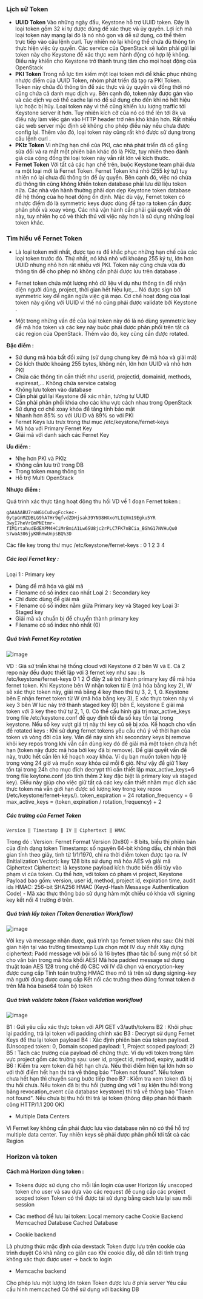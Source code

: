 ### Lịch sử Token
- **UUID Token**
Vào những ngày đầu, Keystone hỗ trợ UUID token. Đây là loại token gồm 32 kí tự được dùng để xác thực và ủy quyền. Lợi ích mà loại token này mạng lại đó là nó nhỏ gọn và dễ sử dụng, có thể thêm trực tiếp vào câu lệnh curl. Tuy nhiên nó lại không thể chứa đủ thông tin thực hiện việc ủy quyền. Các service của OpenStack sẽ luôn phải gửi lại token này cho Keystone để xác thực xem hành động có hợp lệ không. Điều này khiến cho Keystone trở thành trung tâm cho mọi hoạt động của OpenStack
- **PKI Token**
Trong nỗ lực tìm kiếm một loại token mới để khắc phục những nhược điểm của UUID Token, nhóm phát triển đã tạo ra PKI Token. Token này chứa đủ thông tin để xác thực và ủy quyền và đồng thời nó cũng chứa cả danh mục dịch vụ. Bên cạnh đó, token này được gán vào và các dịch vụ có thể cache lại nó để sử dụng cho đến khi nó hết hiệu lực hoặc bị hủy. Loại token này vì thế cũng khiến lưu lượng traffic tới Keystone server ít hơn. Tuy nhiên kích cỡ của nó có thể lên tới 8k và điều này làm việc gán vào HTTP header trở nên khó khăn hơn. Rất nhiều các web server mặc định sẽ không cho phép điều này nếu chưa được config lại. Thêm vào đó, loại token này cũng rất khó được sử dụng trong câu lệnh curl .
- **PKIz Token**
Vì những hạn chế của PKI, các nhà phát triển đã cố gắng sửa đổi và ra mắt một phiên bản khác đó là PKIz, tuy nhiên theo đánh giá của cộng đồng thì loại token này vẫn rất lớn về kích thước.
- **Fernet Token**
Với tất cả các hạn chế trên, buộc Keystone team phải đưa ra một loại mới là Fernet Token. Fernet Token khá nhỏ (255 ký tự) tuy nhiên nó lại chưa đủ thông tin để ủy quyền. Bên cạnh đó, việc nó chứa đủ thông tin cũng không khiến token database phải lưu dữ liệu token nữa. Các nhà vận hành thường phải dọn dẹp Keystone token database để hệ thống của họ hoạt động ổn định. Mặc dù vậy, Fernet token có nhược điểm đó là symmetric keys được dùng để tạo ra token cần được phân phối và xoay vòng. Các nhà vận hành cần phải giải quyết vấn đề này, tuy nhiên họ có vẻ thích thú với việc này hơn là sử dụng những loại token khác.

### Tìm hiểu về Fernet Token

- Là loại token mới nhất, được tạo ra để khắc phục những hạn chế của các loại token trước đó. Thứ nhất, nó khá nhỏ với khoảng 255 ký tự, lớn hơn UUID nhưng nhỏ hơn rất nhiều với PKI. Token này cũng chứa vừa đủ thông tin để cho phép nó không cần phải được lưu trên database .

- Fernet token chứa một lượng nhỏ dữ liệu ví dụ như thông tin để nhận diện người dùng, project, thời gian hết hiệu lực,... Nó được sign bởi symmetric key để ngăn ngừa việc giả mạo. Cơ chế hoạt động của loại token này giống với UUID vì thế nó cũng phải được validate bởi Keystone .

- Một trong những vấn đề của loại token này đó là nó dùng symmetric key để mã hóa token và các key này buộc phải được phân phối trên tất cả các region của OpenStack. Thêm vào đó, key cũng cần được rotated.

**Đặc điểm :**

- Sử dụng mã hóa bất đối xứng (sử dụng chung key đẻ mã hóa và giải mã)
- Có kích thước khoảng 255 bytes, không nén, lớn hơn UUID và nhỏ hơn PKI
- Chứa các thông tin cần thiết như userid, projectid, domainid, methods, expiresat,... Không chứa service catalog
- Không lưu token vào database
- Cần phải gửi lại Keystone để xác nhận, tương tự UUID
- Cần phải phân phối khóa cho các khu vực cách nhau trong OpenStack
- Sử dụng cơ chế xoay khóa để tăng tính bảo mật
- Nhanh hơn 85% so với UUID và 89% so với PKI
- Fernet Keys lưu trưx trong thư mục /etc/keystone/fernet-keys
- Mã hóa với Primary Fernet Key
- Giải mã với danh sách các Fernet Key

**Ưu điểm :**

- Nhẹ hơn PKI và PKIz
- Không cần lưu trữ trong DB
- Trong token mang thông tin
- Hỗ trợ Multi OpenStack

**Nhược điểm :**

Quá trình xác thực tăng hoạt động thu hồi
VD về 1 đoạn Fernet token :
```
gAAAAABU7roWGiCuOvgFcckec-0ytpGnMZDBLG9hA7Hr9qfvdZDHjsak39YN98HXxoYLIqVm19Egku5YR
3wyI7heVrOmPNEtmr-fIM1rtahudEdEAPM4HCiMrBmiA1Lw6SU8jc2rPLC7FK7nBCia_BGhG17NVHuQu0
S7waA306jyKNhHwUnpsBQ%3D
```
Các file key trong thư mục /etc/keystone/fernet-keys :
0 1 2 3 4

##### Các loại Fernet key :

Loại 1 : Primary key
- Dùng để mã hóa và giải mã
- Filename có số index cao nhất
Loại 2 : Secondary key
- Chỉ được dùng để giải mã
- Filename có số index nằm giữa Primary key và Staged key
Loại 3: Staged key
- Giải mã và chuẩn bị để chuyển thành primary key
- Filename có số index nhỏ nhất (0)

##### Quá trình Fernet Key rotation

![image](https://user-images.githubusercontent.com/97424062/150483638-9943f363-2abb-4720-a439-da447376ab8e.png)

VD : Giả sử triển khai hệ thống cloud với Keystone ở 2 bên W và E. Cả 2 repo này đều được thiết lập với 3 fernet key như sau :
ls /etc/keystone/fernet-keys
0 1 2
Ở đây 2 sẽ trở thành primary key để mã hóa fernet token. Khi Keystone bên W nhận token từ E (mã hóa bằng key 2), W sẽ xác thực token này, giải mã bằng 4 key theo thứ tự 3, 2, 1, 0. Keystone bên E nhận fernet token từ W (mã hóa bằng key 3), E xác thực token này vì key 3 bên W lúc này trở thành staged key (0) bên E, keystone E giải mã token với 3 key theo thứ tự 2, 1, 0. Có thể cấu hình giá trị max_active_keys trong file /etc/keystone.conf để quy định tối đa số key tồn tại trong keystone. Nếu số key vượt giá trị này thì key cũ sẽ bị xóa.
Kế hoạch cho vấn đề rotated keys :
Khi sử dụng fernet tokens yêu cầu chú ý về thời hạn của token và vòng đời của key. Vấn đề nảy sinh khi secondary keys bị remove khỏi key repos trong khi vẫn cần dùng key đó để giải mã một token chưa hết hạn (token này được mã hóa bởi key đã bị remove). Để giải quyết vấn đề này, trước hết cần lên kế hoạch xoay khóa. Ví dụ bạn muốn token hợp lệ trong vòng 24 giờ và muốn xoay khóa cứ mỗi 6 giờ. Như vậy để giữ 1 key tồn tại trong 24h cho mục đích decrypt thì cần thiết lập max_active_keys=6 trong file keytone.conf (do tính thêm 2 key đặc biệt là primary key và staged key). Điều này giúp cho việc giữ tất cả các key cần thiết nhằm mục đích xác thực token mà vẫn giới hạn được số lượng key trong key repos (/etc/keystone/fernet-keys/).
token_expiration = 24
rotation_frequency = 6
max_active_keys = (token_expiration / rotation_frequency) + 2

##### Các trường của Fernet Token
```
Version ‖ Timestamp ‖ IV ‖ Ciphertext ‖ HMAC
```
Trong đó :
Version: Fernet Format Version (0x80) - 8 bits, biểu thị phiên bản của định dạng token
Timestamp: số nguyên 64-bit không dấu, chỉ nhãn thời gian tính theo giây, tính từ 1/1/1970, chỉ ra thời điểm token được tạo ra.
IV (Initialization Vector): key 128 bits sử dụng mã hóa AES và giải mã Ciphertext
Ciphertext: là keystone payload kích thước biến đổi tùy vào phạm vi của token. Cụ thể hơn, với token có phạm vi project, Keystone Payload bao gồm: version, user id, method, project id, expiration time, audit ids
HMAC: 256-bit SHA256 HMAC (Keyd-Hash Messasge Authentication Code) - Mã xác thực thông báo sử dụng hàm một chiều có khóa với signing key kết nối 4 trường ở trên.

##### Quá trình lấy token (Token Generation Workflow)

![image](https://user-images.githubusercontent.com/97424062/150483461-8135beef-119a-4342-ba18-74669a4a4a9f.png)

Với key và message nhận được, quá trình tạo fernet token như sau:
Ghi thời gian hiện tại vào trường timestamp
Lựa chọn một IV duy nhất
Xây dựng ciphertext:
Padd message với bội số là 16 bytes (thao tác bổ sung một số bit cho văn bản trong mã hóa khối AES)
Mã hóa padded message sử dụng thuật toán AES 128 trong chế độ CBC với IV đã chọn và encryption-key được cung cấp
Tính toán trường HMAC theo mô tả trên sử dụng signing-key mà người dùng được cung cấp
Kết nối các trường theo đúng format token ở trên
Mã hóa base64 toàn bộ token

##### Quá trình validate token (Token validation workflow)
![image](https://user-images.githubusercontent.com/97424062/150483378-b1fbb87c-6604-4776-99bc-c2433bd90fce.png)

B1 : Gửi yêu cầu xác thực token với API GET v3/auth/tokens
B2 : Khôi phục lại padding, trả lại token với padding chính xác
B3 : Decrypt sử dụng Fernet Keys để thu lại token payload
B4 : Xác định phiên bản của token payload. (Unscoped token: 0, Domain scoped payload: 1, Project scoped payload: 2)
B5 : Tách các trường của payload để chứng thực. Ví dụ với token trong tầm vực project gồm các trường sau: user id, project id, method, expiry, audit id
B6 : Kiểm tra xem token đã hết hạn chưa. Nếu thời điểm hiện tại lớn hơn so với thời điểm hết hạn thì trả về thông báo "Token not found". Nếu token chưa hết hạn thì chuyển sang bước tiếp theo
B7 : Kiểm tra xem token đã bị thu hồi chưa. Nếu token đã bị thu hồi (tương ứng với 1 sự kiện thu hồi trong bảng revocation_event của database keystone) thì trả về thông báo "Token not found". Nếu chưa bị thu hồi thì trả lại token (thông điệp phản hồi thành công HTTP/1.1 200 OK)

- Multiple Data Centers

Vì Fernet key không cần phải được lưu vào database nên nó có thể hỗ trợ multiple data center. Tuy nhiên keys sẽ phải được phân phối tới tất cả các Region

### Horizon và token
#### Cách mà Horizon dùng token :
- Tokens được sử dụng cho mỗi lần login của user
Horizon lấy unscoped token cho user và sau dựa vào các request để cung cấp các project scoped token
Token có thể được tái sử dụng bằng cách lưu lại sau mỗi session
- Các method để lưu lại token:
Local memory cache
Cookie Backend
Memcached
Database
Cached Database

- Cookie backend

Là phương thức mặc định của devstack
Token được lưu trên cookie của trình duyệt
Có khả năng co giãn cao
Khi cookie đầy, dễ dẫn tới tình trạng không xác thực được user -> back to login

- Memcache backend

Cho phép lưu một lượng lớn token
Token được lưu ở phía server
Yêu cầu cấu hình memcached
Có thể sử dụng với backing DB
